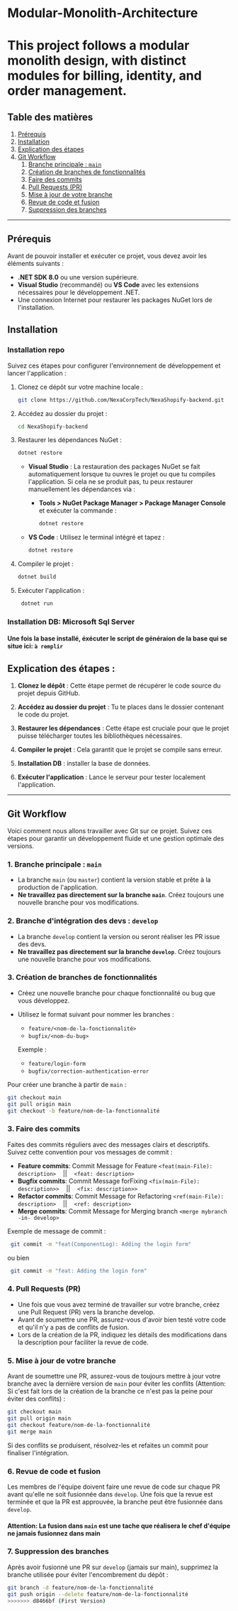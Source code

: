 
# Modular-Monolith-Architecture
This project follows a modular monolith design, with distinct modules for billing, identity, and order management.
=======
## Table des matières

1. [Prérequis](#prérequis)
2. [Installation](#installation)
3. [Explication des étapes](#explication-des-étapes)
4. [Git Workflow](#git-workflow)
    1. [Branche principale : `main`](#branche-principale-main)
    2. [Création de branches de fonctionnalités](#création-de-branches-de-fonctionnalités)
    3. [Faire des commits](#faire-des-commits)
    4. [Pull Requests (PR)](#pull-requests-pr)
    5. [Mise à jour de votre branche](#mise-à-jour-de-votre-branche)
    6. [Revue de code et fusion](#revue-de-code-et-fusion)
    7. [Suppression des branches](#suppression-des-branches)


---



## Prérequis

Avant de pouvoir installer et exécuter ce projet, vous devez avoir les éléments suivants :

- **.NET SDK 8.0** ou une version supérieure. 
- **Visual Studio** (recommandé) ou **VS Code** avec les extensions nécessaires pour le développement .NET.
- Une connexion Internet pour restaurer les packages NuGet lors de l'installation.

## Installation

### Installation repo

Suivez ces étapes pour configurer l'environnement de développement et lancer l'application :

1. Clonez ce dépôt sur votre machine locale :

   ```bash
   git clone https://github.com/NexaCorpTech/NexaShopify-backend.git

2. Accédez au dossier du projet :

    ```bash
   cd NexaShopify-backend

3. Restaurer les dépendances NuGet :

    ```bash
    dotnet restore
    ```

   - **Visual Studio** : La restauration des packages NuGet se fait automatiquement lorsque tu ouvres le projet ou que tu compiles l'application. Si cela ne se produit pas, tu peux restaurer manuellement les dépendances via :
      - **Tools > NuGet Package Manager > Package Manager Console** et exécuter la commande :

        ```bash
        dotnet restore
        ```

   - **VS Code** : Utilisez le terminal intégré et tapez :

        ```bash
        dotnet restore
        ```
   
4. Compiler le projet :

    ```bash
    dotnet build
    

5. Exécuter l'application :

   ```bash
    dotnet run

### Installation DB: Microsoft Sql Server


#### Une fois la base installé, éxécuter le script de généraion de la base qui se situe ici: `à remplir`


## Explication des étapes :

1. **Clonez le dépôt** : Cette étape permet de récupérer le code source du projet depuis GitHub.

4. **Accédez au dossier du projet** : Tu te places dans le dossier contenant le code du projet.

5. **Restaurer les dépendances** : Cette étape est cruciale pour que le projet puisse télécharger toutes les bibliothèques nécessaires.

6. **Compiler le projet** : Cela garantit que le projet se compile sans erreur.
   
7. **Installation DB** : installer la base de données.

8. **Exécuter l'application** : Lance le serveur pour tester localement l'application.

---

## Git Workflow

Voici comment nous allons travailler avec Git sur ce projet. Suivez ces étapes pour garantir un développement fluide et une gestion optimale des versions.

### 1. **Branche principale : `main`**

- La branche `main` (ou `master`) contient la version stable et prête à la production de l'application.
- **Ne travaillez pas directement sur la branche `main`**. Créez toujours une nouvelle branche pour vos modifications.

### 2. **Branche d'intégration des devs : `develop`**

- La branche `develop` contient la version ou seront réaliser les PR issue des devs.
- **Ne travaillez pas directement sur la branche `develop`**. Créez toujours une nouvelle branche pour vos modifications.

### 3. **Création de branches de fonctionnalités**

- Créez une nouvelle branche pour chaque fonctionnalité ou bug que vous développez.
- Utilisez le format suivant pour nommer les branches :
  - `feature/<nom-de-la-fonctionnalité>`
  - `bugfix/<nom-du-bug>`
  
   Exemple :
   - `feature/login-form`
   - `bugfix/correction-authentication-error`

Pour créer une branche à partir de `main` :

```bash
git checkout main
git pull origin main
git checkout -b feature/nom-de-la-fonctionnalité
```

### 3. **Faire des commits**

Faites des commits réguliers avec des messages clairs et descriptifs. Suivez cette convention pour vos messages de commit :

- **Feature commits**: Commit Message for Feature `<feat(main-File): description>`&nbsp;&nbsp;&nbsp;&nbsp;||&nbsp;&nbsp;&nbsp;&nbsp;`<feat: description>`
- **Bugfix commits**: Commit Message forFixing `<fix(main-File): description>>`&nbsp;&nbsp;&nbsp;&nbsp;||&nbsp;&nbsp;&nbsp;&nbsp;`<fix: description>>` 
- **Refactor commits**: Commit Message for Refactoring `<ref(main-File): description>`&nbsp;&nbsp;&nbsp;&nbsp;||&nbsp;&nbsp;&nbsp;&nbsp;`<ref: description>`
- **Merge commits**: Commit Message for Merging branch `<merge mybranch -in- develop>`


Exemple de message de commit :

 ```bash
  git commit -m "feat(ComponentLog): Adding the login form"
```
ou bien 

 ```bash
  git commit -m "feat: Adding the login form"
```

### 4. **Pull Requests (PR)**

- Une fois que vous avez terminé de travailler sur votre branche, créez une Pull Request (PR) vers la branche develop.
- Avant de soumettre une PR, assurez-vous d'avoir bien testé votre code et qu'il n'y a pas de conflits de fusion.
- Lors de la création de la PR, indiquez les détails des modifications dans la description pour faciliter la revue de code.

### 5. **Mise à jour de votre branche**

Avant de soumettre une PR, assurez-vous de toujours mettre à jour votre branche avec la dernière version de `main` pour éviter les conflits (Attention: Si c'est fait lors de la création de la branche ce n'est pas la peine pour éviter des conflits) :

```bash
git checkout main
git pull origin main
git checkout feature/nom-de-la-fonctionnalité
git merge main
```
Si des conflits se produisent, résolvez-les et refaites un commit pour finaliser l'intégration.

### 6. **Revue de code et fusion**

Les membres de l'équipe doivent faire une revue de code sur chaque PR avant qu'elle ne soit fusionnée dans `develop`. Une fois que la revue est terminée et que la PR est approuvée, la branche peut être fusionnée dans `develop`.

#### Attention: La fusion dans `main` est une tache que réalisera le chef d'équipe ne jamais fusionnez dans main

### 7. **Suppression des branches**

Après avoir fusionné une PR sur `develop` (jamais sur main), supprimez la branche utilisée pour éviter l'encombrement du dépôt :

```bash
git branch -d feature/nom-de-la-fonctionnalité
git push origin --delete feature/nom-de-la-fonctionnalité
>>>>>>> d8466bf (First Version)
